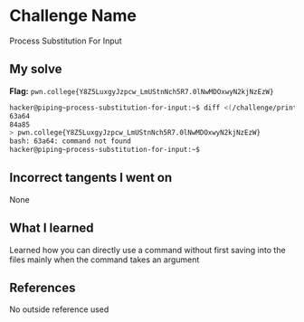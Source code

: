 # Challenge Name
Process Substitution For Input

## My solve
**Flag:** `pwn.college{Y8Z5LuxgyJzpcw_LmUStnNch5R7.0lNwMDOxwyN2kjNzEzW}`

```bash
hacker@piping~process-substitution-for-input:~$ diff <(/challenge/print_decoys) <(/challenge/print_decoys_and_flag)
63a64
84a85
> pwn.college{Y8Z5LuxgyJzpcw_LmUStnNch5R7.0lNwMDOxwyN2kjNzEzW}
bash: 63a64: command not found
hacker@piping~process-substitution-for-input:~$
```
## Incorrect tangents I went on
None

## What I learned
Learned how you can directly use a command without first saving into the files mainly when the command takes an argument

## References 
No outside reference used

